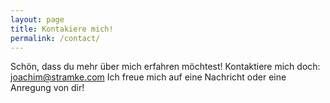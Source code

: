 ```yaml
---
layout: page
title: Kontakiere mich!
permalink: /contact/
---
```


Schön, dass du mehr über mich erfahren möchtest!
Kontaktiere mich doch: <joachim@stramke.com>
Ich freue mich auf eine Nachricht oder eine Anregung von dir!
